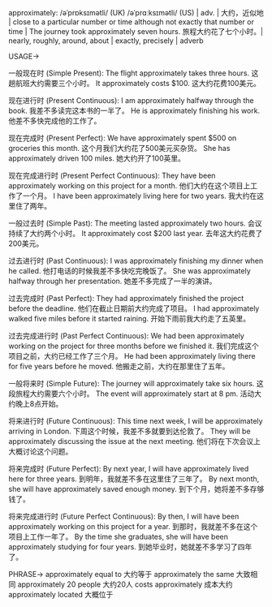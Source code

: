 approximately: /əˈprɒksɪmətli/ (UK) /əˈprɑːksɪmətli/ (US) | adv. | 大约，近似地 | close to a particular number or time although not exactly that number or time | The journey took approximately seven hours.  旅程大约花了七个小时。| nearly, roughly, around, about | exactly, precisely | adverb

USAGE->

一般现在时 (Simple Present):
The flight approximately takes three hours. 这趟航班大约需要三个小时。
It approximately costs $100.  这大约花费100美元。

现在进行时 (Present Continuous):
I am approximately halfway through the book. 我差不多读完这本书的一半了。
He is approximately finishing his work. 他差不多快完成他的工作了。

现在完成时 (Present Perfect):
We have approximately spent $500 on groceries this month. 这个月我们大约花了500美元买杂货。
She has approximately driven 100 miles. 她大约开了100英里。

现在完成进行时 (Present Perfect Continuous):
They have been approximately working on this project for a month. 他们大约在这个项目上工作了一个月。
I have been approximately living here for two years. 我大约在这里住了两年。

一般过去时 (Simple Past):
The meeting lasted approximately two hours. 会议持续了大约两个小时。
It approximately cost $200 last year. 去年这大约花费了200美元。

过去进行时 (Past Continuous):
I was approximately finishing my dinner when he called. 他打电话的时候我差不多快吃完晚饭了。
She was approximately halfway through her presentation. 她差不多完成了一半的演讲。

过去完成时 (Past Perfect):
They had approximately finished the project before the deadline. 他们在截止日期前大约完成了项目。
I had approximately walked five miles before it started raining. 开始下雨前我大约走了五英里。

过去完成进行时 (Past Perfect Continuous):
We had been approximately working on the project for three months before we finished it.  我们完成这个项目之前，大约已经工作了三个月。
He had been approximately living there for five years before he moved.  他搬走之前，大约在那里住了五年。

一般将来时 (Simple Future):
The journey will approximately take six hours.  这段旅程大约需要六个小时。
The event will approximately start at 8 pm.  活动大约晚上8点开始。

将来进行时 (Future Continuous):
This time next week, I will be approximately arriving in London.  下周这个时候，我差不多就要到达伦敦了。
They will be approximately discussing the issue at the next meeting. 他们将在下次会议上大概讨论这个问题。


将来完成时 (Future Perfect):
By next year, I will have approximately lived here for three years.  到明年，我就差不多在这里住了三年了。
By next month, she will have approximately saved enough money. 到下个月，她将差不多存够钱了。

将来完成进行时 (Future Perfect Continuous):
By then, I will have been approximately working on this project for a year. 到那时，我就差不多在这个项目上工作一年了。
By the time she graduates, she will have been approximately studying for four years.  到她毕业时，她就差不多学习了四年了。


PHRASE->
approximately equal to 大约等于
approximately the same  大致相同
approximately 20 people 大约20人
costs approximately  成本大约
approximately located  大概位于


